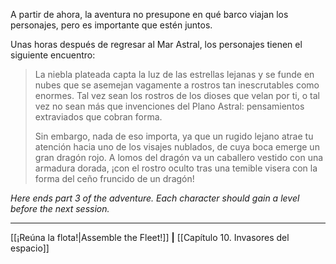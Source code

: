 A partir de ahora, la aventura no presupone en qué barco viajan los personajes, pero es importante que estén juntos.

Unas horas después de regresar al Mar Astral, los personajes tienen el siguiente encuentro:

> La niebla plateada capta la luz de las estrellas lejanas y se funde en nubes que se asemejan vagamente a rostros tan inescrutables como enormes. Tal vez sean los rostros de los dioses que velan por ti, o tal vez no sean más que invenciones del Plano Astral: pensamientos extraviados que cobran forma.
> 
> Sin embargo, nada de eso importa, ya que un rugido lejano atrae tu atención hacia uno de los visajes nublados, de cuya boca emerge un gran dragón rojo. A lomos del dragón va un caballero vestido con una armadura dorada, ¡con el rostro oculto tras una temible visera con la forma del ceño fruncido de un dragón!

_Here ends part 3 of the adventure. Each character should gain a level before the next session._
* * *

[[¡Reúna la flota!|Assemble the Fleet!]] **|** [[Capítulo 10. Invasores del espacio]]